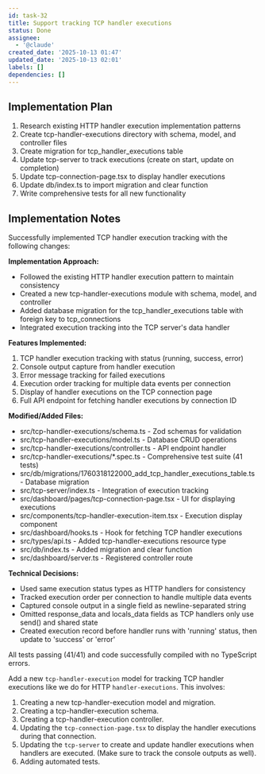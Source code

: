 ```yaml
---
id: task-32
title: Support tracking TCP handler executions
status: Done
assignee:
  - '@claude'
created_date: '2025-10-13 01:47'
updated_date: '2025-10-13 02:01'
labels: []
dependencies: []
---
```


## Implementation Plan

<!-- SECTION:PLAN:BEGIN -->
1. Research existing HTTP handler execution implementation patterns
2. Create tcp-handler-executions directory with schema, model, and controller files
3. Create migration for tcp_handler_executions table
4. Update tcp-server to track executions (create on start, update on completion)
5. Update tcp-connection-page.tsx to display handler executions
6. Update db/index.ts to import migration and clear function
7. Write comprehensive tests for all new functionality
<!-- SECTION:PLAN:END -->

## Implementation Notes

<!-- SECTION:NOTES:BEGIN -->
Successfully implemented TCP handler execution tracking with the following changes:

**Implementation Approach:**
- Followed the existing HTTP handler execution pattern to maintain consistency
- Created a new tcp-handler-executions module with schema, model, and controller
- Added database migration for the tcp_handler_executions table with foreign key to tcp_connections
- Integrated execution tracking into the TCP server's data handler

**Features Implemented:**
1. TCP handler execution tracking with status (running, success, error)
2. Console output capture from handler execution
3. Error message tracking for failed executions
4. Execution order tracking for multiple data events per connection
5. Display of handler executions on the TCP connection page
6. Full API endpoint for fetching handler executions by connection ID

**Modified/Added Files:**
- src/tcp-handler-executions/schema.ts - Zod schemas for validation
- src/tcp-handler-executions/model.ts - Database CRUD operations
- src/tcp-handler-executions/controller.ts - API endpoint handler
- src/tcp-handler-executions/*.spec.ts - Comprehensive test suite (41 tests)
- src/db/migrations/1760318122000_add_tcp_handler_executions_table.ts - Database migration
- src/tcp-server/index.ts - Integration of execution tracking
- src/dashboard/pages/tcp-connection-page.tsx - UI for displaying executions
- src/components/tcp-handler-execution-item.tsx - Execution display component
- src/dashboard/hooks.ts - Hook for fetching TCP handler executions
- src/types/api.ts - Added tcp-handler-executions resource type
- src/db/index.ts - Added migration and clear function
- src/dashboard/server.ts - Registered controller route

**Technical Decisions:**
- Used same execution status types as HTTP handlers for consistency
- Tracked execution order per connection to handle multiple data events
- Captured console output in a single field as newline-separated string
- Omitted response_data and locals_data fields as TCP handlers only use send() and shared state
- Created execution record before handler runs with 'running' status, then update to 'success' or 'error'

All tests passing (41/41) and code successfully compiled with no TypeScript errors.
<!-- SECTION:NOTES:END -->

Add a new `tcp-handler-execution` model for tracking TCP handler executions like we do for HTTP `handler-executions`. This involves:

1. Creating a new tcp-handler-execution model and migration.
1. Creating a tcp-handler-execution schema.
2. Creating a tcp-handler-execution controller.
3. Updating the `tcp-connection-page.tsx` to display the handler executions during that connection.
4. Updating the `tcp-server` to create and update handler executions when handlers are executed. (Make sure to track the console outputs as well).
5. Adding automated tests.
